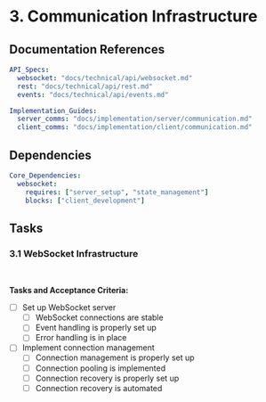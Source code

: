 # 3. Communication Infrastructure

## Documentation References

```yaml
API_Specs:
  websocket: "docs/technical/api/websocket.md"
  rest: "docs/technical/api/rest.md"
  events: "docs/technical/api/events.md"

Implementation_Guides:
  server_comms: "docs/implementation/server/communication.md"
  client_comms: "docs/implementation/client/communication.md"
```

## Dependencies

```yaml
Core_Dependencies:
  websocket:
    requires: ["server_setup", "state_management"]
    blocks: ["client_development"]
```

## Tasks

### 3.1 WebSocket Infrastructure 

 

**Tasks and Acceptance Criteria:**

- [ ] Set up WebSocket server
  - [ ] WebSocket connections are stable
  - [ ] Event handling is properly set up
  - [ ] Error handling is in place

- [ ] Implement connection management
  - [ ] Connection management is properly set up
  - [ ] Connection pooling is implemented
  - [ ] Connection recovery is properly set up
  - [ ] Connection recovery is automated
